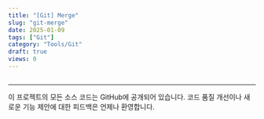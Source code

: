 ```yaml
---
title: "[Git] Merge"
slug: "git-merge"
date: 2025-01-09
tags: ["Git"]
category: "Tools/Git"
draft: true
views: 0
---
```

## 

---
이 프로젝트의 모든 소스 코드는 GitHub에 공개되어 있습니다. 코드 품질 개선이나 새로운 기능 제안에 대한 피드백은 언제나 환영합니다.